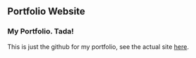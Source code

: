 ## Portfolio Website

### My Portfolio. Tada!

This is just the github for my portfolio, see the actual site [here](https://www.alandeng.dev).
